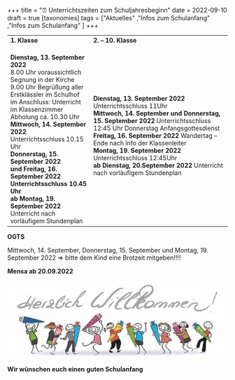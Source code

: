 +++
title = "⏰ Unterrichtszeiten zum Schuljahresbeginn"
date = 2022-09-10
draft = true
[taxonomies]
tags = ["Aktuelles" ,"Infos zum Schulanfang" ,"Infos zum Schulanfang" ]
+++

<table class="has-fixed-layout"><tbody><tr><td class="has-text-align-center" data-align="center"><strong>1. Klasse</strong></td><td class="has-text-align-center" data-align="center"><strong>2. – 10. Klasse</strong></td></tr><tr><td class="has-text-align-center" data-align="center"><br><strong>Dienstag, 13. September 2022</strong><br>8.00 Uhr voraussichtlich Segnung in der Kirche<br>9.00 Uhr Begrüßung aller Erstklässler im Schulhof<br>im Anschluss: Unterricht im Klassenzimmer<br>Abholung ca. 10.30 Uhr<br><strong>Mittwoch, 14. September 2022</strong><br>Unterrichtsschluss 10.15 Uhr<br><strong>Donnerstag, 15. September 2022</strong><br><strong>und Freitag, 16. September 2022</strong><br><strong>Unterrichtsschluss 10.45 Uhr</strong><br><strong>ab Montag, 19. September 2022</strong><br>Unterricht nach vorläufigem Stundenplan</td><td class="has-text-align-center" data-align="center"><strong>Dienstag, 13. September 2022</strong> Unterrichtsschluss 11Uhr<br><strong>Mittwoch, 14. September und Donnerstag, 15. September 2022</strong> Unterrichtsschluss 12:45 Uhr Donnerstag Anfangsgottesdienst<br><strong>Freitag, 16. September 2022</strong> Wandertag – Ende nach Info der Klassenleiter<br><strong>Montag, 19. September 2022</strong> Unterrichtsschluss 12:45Uhr<br><strong>ab Dienstag, 20.September 2022</strong> Unterricht nach vorläufigem Stundenplan &nbsp; &nbsp;</td></tr></tbody></table>

**OGTS**

Mittwoch, 14. September, Donnerstag, 15. September und Montag, 19. September 2022 => bitte dem Kind eine Brotzeit mitgeben!!!!

**Mensa ab 20.09.2022**

![](images/image-2-1024x358.png)

**Wir wünschen euch einen** **guten Schulanfang**
